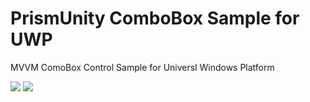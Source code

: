 # PrismUnity ComboBox Sample for UWP

MVVM ComoBox Control Sample for Universl Windows Platform

<img src="http://www.akimiyamoto.com/wp-content/uploads/2015/10/uwpsamplebox1.png"/>
<img src="http://www.akimiyamoto.com/wp-content/uploads/2015/10/uwpsamplebox2.png"/>
